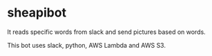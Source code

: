 # sheapibot
It reads specific words from slack and send pictures based on words. 

This bot uses slack, python, AWS Lambda and AWS S3.
